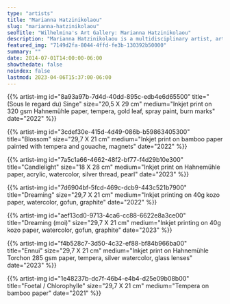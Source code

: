 ```yaml
---
type: "artists"
title: "Marianna Hatzinikolaou"
slug: "marianna-hatzinikolaou"
seoTitle: "Wilhelmina's Art Gallery: Marianna Hatzinikolaou"
description: "Marianna Hatzinikolaou is a multidisciplinary artist, art director and publisher who graduated from the Besançon School of Fine Arts. Her work consists of painting, drawing, collage, sculpture, photography, computer processing, installations and more. Her most recent solo exhibition took place in Arles, France at the Cyrille Putman gallery in November 2023. She has completed a year long residency at the Cite Internationale des Arts in Paris, has extensively worked as art director and designer for the Greek press (To Vima, Cube Art Editions etc) and has exhibited her drawings and publishing work in places such as the Rebecca Camhi gallery, the Benaki museum, the O Showroom (curated by Ghislaine Dantan), Vamiali's contemporary art gallery and more. In addition, Marianna Hatzinikolaou has very recently presented Io and her Nice Outfits, (artist books that blend greek mythology with infographics and collage) at the Consortium Museum in Dijon, France. As well as, a selection of the artist's works on paper and sculptures have just been exhibited in a solo presentation at the Table d' Immediats, Publications pour l'Art Contemporain in Arles. She lives and works between France and Greece"
featured_img: "7149d2fa-8044-4ffd-fe3b-130392b50000"
summary: ""
date: 2014-07-01T14:00:00-06:00
showthedate: false
noindex: false
lastmod: 2023-04-06T15:37:00-06:00
---
```

{{% artist-img id="8a93a97b-7d4d-40dd-895c-edb4e6d65500" title="(Sous le regard du) Singe" size="20,5 X 29 cm" medium="Inkjet print on 320 gsm Hahnemühle paper, tempera, gold leaf, spray paint, burn marks" date="2022" %}}

{{% artist-img id="3cdef30e-415d-4d49-086b-b59863405300" title="Blossom" size="29,7 X 21 cm" medium="Inkjet print on bamboo paper painted with tempera and gouache, magnets" date="2022" %}}

{{% artist-img id="7a5c1a66-4662-48f2-bf77-f4d29b10e300" title="Candlelight" size="18 X 28 cm" medium="Inkjet print on Hahnemühle paper, acrylic, watercolor, silver thread, pearl" date="2023" %}}

{{% artist-img id="7d6904bf-5fcd-469c-dcb9-443c521b7900" title="Dreaming" size="29,7 X 21 cm" medium="Inkjet printing on 40g kozo paper, watercolor, gofun, graphite" date="2022" %}}

{{% artist-img id="aef13cd0-9713-4ca6-cc88-6622e8a3ce00" title="Dreaming (moi)" size="29,7 X 21 cm" medium="Inkjet printing on 40g kozo paper, watercolor, gofun, graphite" date="2023" %}}

{{% artist-img id="f4b528c7-3d50-4c32-ef88-bf84b966ba00" title="Ennui" size="29,7 X 21 cm" medium="Inkjet print on Hahnemühle Torchon 285 gsm paper, tempera, silver watercolor, glass lenses" date="2023" %}}

{{% artist-img id="1e48237b-dc7f-46b4-e4b4-d25e09b08b00" title="Foetal / Chlorophylle" size="29,7 X 21 cm" medium="Tempera on bamboo paper" date="2021" %}}
